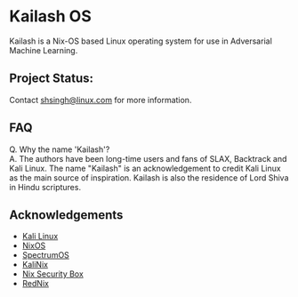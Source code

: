 # Kailash OS

Kailash is a Nix-OS based Linux operating system for use in Adversarial Machine Learning.

## Project Status: 

Contact [shsingh@linux.com](mailto:shsingh@linux.com) for more information.

## FAQ

Q. Why the name 'Kailash'?<br>
A. The authors have been long-time users and fans of SLAX, Backtrack and Kali Linux. The name "Kailash" is an acknowledgement to credit Kali Linux as the main source of inspiration.
Kailash is also the residence of Lord Shiva in Hindu scriptures.

## Acknowledgements

- [Kali Linux](https://kali.org)
- [NixOS](https://nixos.org)
- [SpectrumOS](https://spectrum-os.org)
- [KaliNix](https://github.com/balsoft/kalinix/)
- [Nix Security Box](https://github.com/fabaff/nix-security-box)
- [RedNix](https://github.com/redcode-labs/RedNix)
